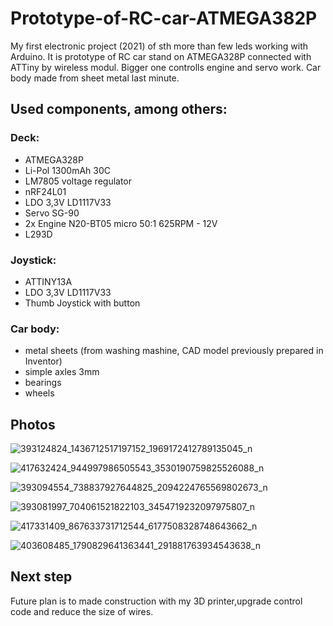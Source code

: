 # Prototype-of-RC-car-ATMEGA382P

My first electronic project (2021) of sth more than few leds working with Arduino. It is prototype of RC car stand on ATMEGA328P connected with ATTiny by wireless modul. 
Bigger one controlls engine and servo work. Car body made from sheet metal last minute. 

## Used components, among others:

### Deck:
  - ATMEGA328P
  - Li-Pol 1300mAh 30C
  - LM7805 voltage regulator
  - nRF24L01
  - LDO 3,3V LD1117V33
  - Servo SG-90
  - 2x Engine N20-BT05 micro 50:1 625RPM - 12V
  - L293D

### Joystick:
  - ATTINY13A
  - LDO 3,3V LD1117V33
  - Thumb Joystick with button

### Car body:
  - metal sheets (from washing mashine, CAD model previously prepared in Inventor)
  - simple axles 3mm
  - bearings
  - wheels

## Photos

![393124824_1436712517197152_1969172412789135045_n](https://github.com/Czesiek1701/Prototype-of-RC-car-ATMEGA382P/assets/157902583/a21138ff-3d3e-44ff-9b8f-9416df5eef1a)

![417632424_944997986505543_3530190759825526088_n](https://github.com/Czesiek1701/Prototype-of-RC-car-ATMEGA382P/assets/157902583/5fbdeec8-8364-451a-9652-4e311eaaf36d)

![393094554_738837927644825_2094224765569802673_n](https://github.com/Czesiek1701/Prototype-of-RC-car-ATMEGA382P/assets/157902583/8e434043-f579-4a49-8aaf-42f0aabc867f)

![393081997_704061521822103_3454719232097975807_n](https://github.com/Czesiek1701/Prototype-of-RC-car-ATMEGA382P/assets/157902583/a4715dc1-1ec6-4f34-8770-1581c24fe908)

![417331409_867633731712544_6177508328748643662_n](https://github.com/Czesiek1701/Prototype-of-RC-car-ATMEGA382P/assets/157902583/abf85e8c-b6f8-473a-8431-286bf0869b90)

![403608485_1790829641363441_291881763934543638_n](https://github.com/Czesiek1701/Prototype-of-RC-car-ATMEGA382P/assets/157902583/c7fa43eb-fa0b-46bc-a495-88aaff28a0f3)

## Next step
Future plan is to made construction with my 3D printer,upgrade control code and reduce the size of wires. 
